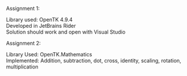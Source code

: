 Assignment 1:  
  
Library used: OpenTK 4.9.4  
Developed in JetBrains Rider  
Solution should work and open with Visual Studio

Assignment 2:  

Library Used: OpenTK.Mathematics  
Implemented: Addition, subtraction, dot, cross, identity, scaling, rotation, multiplication
